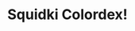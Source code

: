 ---
slug: squidki-colordex
title: Squidki Colordex!
description: "Squidki Colordex! is an exciting online game. Play for free directly in your browser!"
icon: /images/new_mods/Sprunki Colordex!.png
url: https://wowtbc.net/sprunkin/sprunki-colordex/index.html
previewImage: /images/new_mods/Sprunki Colordex!.png
type: new mods

# SEO配置
seo:
  title: "Squidki Colordex! - Play Free Online Game | Fun Browser Games"
  description: "Squidki Colordex! - Play this fun online game for free in your browser. No download required!"
  ogImage: "/images/new_mods/Sprunki Colordex!.png"
  keywords: "squidki-colordex, online game, browser game, free game, new mods game, play online"

videoUrls:
  - https://www.youtube.com/embed/example1
  - https://www.youtube.com/embed/example2

whyPlay:
  title: "Why Play Squidki Colordex!?"
  items:
    - "Immersive Gameplay: Squidki Colordex! offers an engaging and immersive gaming experience that will keep you entertained for hours"
    - "Challenging Levels: Test your skills with increasingly difficult challenges and obstacles"
    - "Beautiful Graphics: Enjoy stunning visuals and smooth animations that bring the game world to life"
    - "Regular Updates: New content and features are added regularly to keep the game fresh and exciting"
    - "Free to Play: Experience all the fun without spending a penny"
    - "Community Features: Connect with other players, share strategies, and compete for high scores"
    - "Cross-Platform: Play on any device with a web browser, no downloads required"

features:
  title: "Key Features of Squidki Colordex!"
  image: "/images/new_mods/Sprunki Colordex!.png"
  items:
    - "Intuitive Controls: Easy to learn controls make Squidki Colordex! accessible for players of all skill levels"
    - "Multiple Game Modes: Enjoy various gameplay options that provide different challenges and experiences"
    - "Character Customization: Personalize your gaming experience with unique characters and items"
    - "Achievement System: Complete special tasks to earn rewards and recognition"
    - "Leaderboards: Compete with players worldwide and see who can achieve the highest scores"

characteristics:
  title: "Game Characteristics"
  image: "/images/new_mods/Sprunki Colordex!.png"
  items:
    - "Genre: New mods game with elements of strategy and skill"
    - "Difficulty: Suitable for both casual gamers and those seeking a challenge"
    - "Play Time: Quick sessions or extended gameplay, depending on your preference"
    - "Art Style: Vibrant and engaging visuals that enhance the gaming experience"
    - "Sound Design: Immersive audio that complements the gameplay perfectly"

info: "Squidki Colordex! is an exciting online game that offers players a unique and engaging gaming experience. With its intuitive controls, stunning visuals, and challenging gameplay, Squidki Colordex! provides hours of entertainment for players of all ages and skill levels. Whether you're looking for a quick gaming session during a break or an extended play session, Squidki Colordex! delivers an immersive experience that will keep you coming back for more. The game features multiple levels of increasing difficulty, ensuring that players are constantly challenged as they progress. With regular updates adding new content and features, Squidki Colordex! remains fresh and exciting, providing endless entertainment options for its growing community of players."

howToPlayIntro: "Welcome to Squidki Colordex!! This guide will walk you through the basics and help you master the game. Whether you're a beginner or looking to improve your skills, these tips and instructions will enhance your gaming experience."

howToPlaySteps:
  - title: "Getting Started"
    description: "Begin your Squidki Colordex! adventure by familiarizing yourself with the controls. Use your keyboard or mouse to navigate through the game interface. The tutorial will guide you through the basic mechanics and help you understand the objectives."
  - title: "Understanding the Objectives"
    description: "In Squidki Colordex!, your main goal is to progress through levels by completing specific objectives. Each level presents unique challenges that require different strategies and approaches."
  - title: "Mastering the Controls"
    description: "Practice using the controls to improve your precision and reaction time. Squidki Colordex! requires quick reflexes and strategic thinking to overcome obstacles and defeat opponents."
  - title: "Utilizing Power-ups"
    description: "Collect power-ups throughout the game to enhance your abilities and overcome difficult challenges. Each power-up offers unique advantages that can be crucial for success."
  - title: "Developing Strategies"
    description: "As you progress in Squidki Colordex!, develop effective strategies for different scenarios. Analyze patterns, anticipate challenges, and adapt your approach to maximize your performance."

faq:
  title: "Frequently Asked Questions about Squidki Colordex!"
  items:
    - question: "Is Squidki Colordex! free to play?"
      answer: "Yes, Squidki Colordex! is completely free to play directly in your web browser. No downloads or purchases are required to enjoy the full game experience."
    - question: "Can I play Squidki Colordex! on mobile devices?"
      answer: "Yes, Squidki Colordex! is optimized for both desktop and mobile play. You can enjoy the game on any device with a web browser and internet connection."
    - question: "Are there any in-game purchases?"
      answer: "While Squidki Colordex! is free to play, there may be optional in-game purchases available for cosmetic items or additional features that don't affect core gameplay."
    - question: "How often is Squidki Colordex! updated?"
      answer: "The developers regularly update Squidki Colordex! with new content, features, and improvements based on player feedback and game performance."
    - question: "Can I play Squidki Colordex! offline?"
      answer: "Currently, Squidki Colordex! requires an internet connection to play as it's a browser-based online game."
    - question: "Is Squidki Colordex! suitable for children?"
      answer: "Yes, Squidki Colordex! is designed to be family-friendly and suitable for players of all ages."
    - question: "How do I report bugs or issues?"
      answer: "If you encounter any problems while playing Squidki Colordex!, you can report them through the game's support page or contact the developers directly through their website."
    - question: "Still Have Questions?"
      answer: "If you have additional questions about Squidki Colordex! that aren't covered in this FAQ, please visit our support center or contact our customer service team for assistance."
---